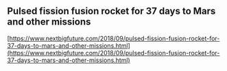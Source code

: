 ## Pulsed fission fusion rocket for 37 days to Mars and other missions
  
  [https://www.nextbigfuture.com/2018/09/pulsed-fission-fusion-rocket-for-37-days-to-mars-and-other-missions.html](https://www.nextbigfuture.com/2018/09/pulsed-fission-fusion-rocket-for-37-days-to-mars-and-other-missions.html)